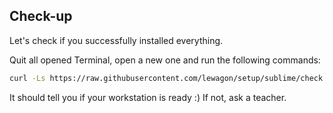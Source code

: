 ## Check-up

Let's check if you successfully installed everything.

Quit all opened Terminal, open a new one and run the following commands:

```bash
curl -Ls https://raw.githubusercontent.com/lewagon/setup/sublime/check.rb > _.rb && ruby _.rb || rm _.rb
```

It should tell you if your workstation is ready :) If not, ask a teacher.
